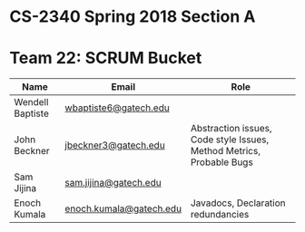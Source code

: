 # CS-2340 Spring 2018 Section A
# Team 22: SCRUM Bucket
| Name  | Email | Role |
| ------------- | ------------- | ------------- |
| Wendell Baptiste  | wbaptiste6@gatech.edu |  |
| John Beckner  | jbeckner3@gatech.edu  | Abstraction issues, Code style Issues, Method Metrics, Probable Bugs |
| Sam Jijina  | sam.jijina@gatech.edu |  |
| Enoch Kumala | enoch.kumala@gatech.edu | Javadocs, Declaration redundancies |
